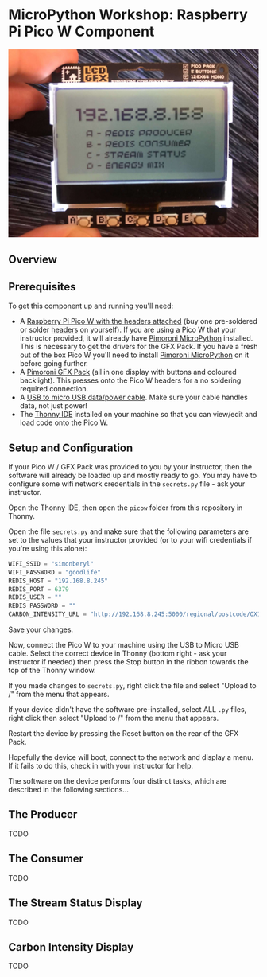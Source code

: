 # MicroPython Workshop: Raspberry Pi Pico W Component

![Menu screen running on the Pico W](../images/picow_menu_screen.jpg)

## Overview

## Prerequisites

To get this component up and running you'll need:

* A [Raspberry Pi Pico W with the headers attached](https://shop.pimoroni.com/products/raspberry-pi-pico-w?variant=40454061752403) (buy one pre-soldered or solder [headers](https://shop.pimoroni.com/products/pico-header-pack?variant=32374935715923) on yourself).  If you are using a Pico W that your instructor provided, it will already have [Pimoroni MicroPython](https://learn.pimoroni.com/article/getting-started-with-pico) installed.  This is necessary to get the drivers for the GFX Pack.  If you have a fresh out of the box Pico W you'll need to install [Pimoroni MicroPython](https://learn.pimoroni.com/article/getting-started-with-pico) on it before going further.
* A [Pimoroni GFX Pack](https://shop.pimoroni.com/products/pico-gfx-pack?variant=40414469062739) (all in one display with buttons and coloured backlight).  This presses onto the Pico W headers for a no soldering required connection.
* A [USB to micro USB data/power cable](https://shop.pimoroni.com/products/usb-a-to-microb-cable-red?variant=32065140746).  Make sure your cable handles data, not just power!
* The [Thonny IDE](https://thonny.org/) installed on your machine so that you can view/edit and load code onto the Pico W.

## Setup and Configuration

If your Pico W / GFX Pack was provided to you by your instructor, then the software will already be loaded up and mostly ready to go.  You may have to configure some wifi network credentials in the `secrets.py` file - ask your instructor.

Open the Thonny IDE, then open the `picow` folder from this repository in Thonny.

Open the file `secrets.py` and make sure that the following parameters are set to the values that your instructor provided (or to your wifi credentials if you're using this alone):

```python
WIFI_SSID = "simonberyl"
WIFI_PASSWORD = "goodlife"
REDIS_HOST = "192.168.8.245"
REDIS_PORT = 6379
REDIS_USER = ""
REDIS_PASSWORD = ""
CARBON_INTENSITY_URL = "http://192.168.8.245:5000/regional/postcode/OX1"
```

Save your changes.

Now, connect the Pico W to your machine using the USB to Micro USB cable.  Select the correct device in Thonny (bottom right - ask your instructor if needed) then press the Stop button in the ribbon towards the top of the Thonny window.

If you made changes to `secrets.py`, right click the file and select "Upload to /" from the menu that appears.

If your device didn't have the software pre-installed, select ALL `.py` files, right click then select "Upload to /" from the menu that appears.

Restart the device by pressing the Reset button on the rear of the GFX Pack.

Hopefully the device will boot, connect to the network and display a menu.  If it fails to do this, check in with your instructor for help.

The software on the device performs four distinct tasks, which are described in the following sections...

## The Producer

TODO

## The Consumer

TODO

## The Stream Status Display

TODO

## Carbon Intensity Display

TODO
